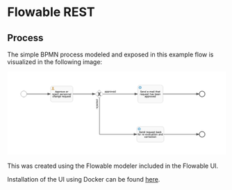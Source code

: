 # Flowable REST

## Process

The simple BPMN process modeled and exposed in this example flow is visualized in the following image:

!["Request process flow"](images/request-process.png)

This was created using the Flowable modeler included in the Flowable UI.

Installation of the UI using Docker can be found [here](https://hub.docker.com/r/flowable/flowable-ui).